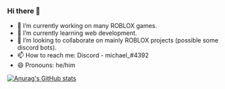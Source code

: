 ### Hi there 👋

- 🔭 I’m currently working on many ROBLOX games.
- 🌱 I’m currently learning web development.
- 👯 I’m looking to collaborate on mainly ROBLOX projects (possible some discord bots).
- 📫 How to reach me: Discord - michael_#4392
- 😄 Pronouns: he/him



[![Anurag's GitHub stats](https://github-readme-stats.vercel.app/api?username=michaelrbx)](https://github.com/anuraghazra/github-readme-stats)
